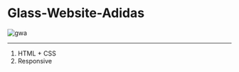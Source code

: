 # Glass-Website-Adidas


![gwa](https://user-images.githubusercontent.com/67467495/184139950-db091f1a-721d-4a16-ba6a-988e85c69caf.JPG)



______________________________________________________________________________________________________________________________

1) HTML + CSS
2) Responsive
